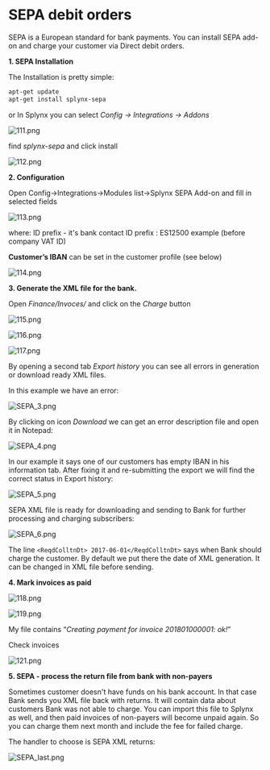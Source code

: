 SEPA debit orders
=================

SEPA is a European standard for bank payments. You can install SEPA add-on and charge your customer via Direct debit orders.

**1\. SEPA Installation**

The Installation is pretty simple:

```bash
apt-get update
apt-get install splynx-sepa
```

or In Splynx you can select _Config → Integrations → Addons_

![111.png](111.png)

find _splynx-sepa_ and click install

![112.png](112.png)

**2\. Configuration**

Open Config→Integrations→Modules list→Splynx SEPA Add-on and fill in selected fields

![113.png](113.png)

where: ID prefix - it's bank contact ID prefix : ES12500 example (before company VAT ID)

**Customer’s IBAN** can be set in the customer profile (see below)

![114.png](114.png)

**3\. Generate the XML file for the bank.**

Open _Finance/Invoces/_ and click on the _Charge_ button

![115.png](115.png)

![116.png](116.png)

![117.png](117.png)

By opening a second tab _Export history_ you can see all errors in generation or download ready XML files.

In this example we have an error:

![SEPA_3.png](SEPA_3.png)

By clicking on icon _Download_ we can get an error description file and open it in Notepad:

![SEPA_4.png](SEPA_4.png)

In our example it says one of our customers has empty IBAN in his information tab. After fixing it and re-submitting the export we will find the correct status in Export history:

![SEPA_5.png](SEPA_5.png)

SEPA XML file is ready for downloading and sending to Bank for further processing and charging subscribers:

![SEPA_6.png](SEPA_6.png)

The line `<ReqdColltnDt> 2017-06-01</ReqdColltnDt>` says when Bank should charge the customer. By default we put there the date of XML generation. It can be changed in XML file before sending.

**4\. Mark invoices as paid**

![118.png](118.png)

![119.png](119.png)

My file contains “_Creating payment for invoice 201801000001: ok!_”

Check invoices

![121.png](121.png)

**5\. SEPA - process the return file from bank with non-payers**

Sometimes customer doesn't have funds on his bank account. In that case Bank sends you XML file back with returns. It will contain data about customers Bank was not able to charge. You can import this file to Splynx as well, and then paid invoices of non-payers will become unpaid again. So you can charge them next month and include the fee for failed charge.

The handler to choose is SEPA XML returns:

![SEPA_last.png](SEPA_last.png)